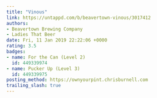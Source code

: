 ```yaml
---
title: "Vinous"
link: https://untappd.com/b/beavertown-vinous/3017412
authors:
- Beavertown Brewing Company
- Ladies That Beer
date: Fri, 11 Jan 2019 22:22:06 +0000
rating: 3.5
badges:
- name: For the Can (Level 2)
  id: 449339974
- name: Pucker Up (Level 3)
  id: 449339975
posting_method: https://ownyourpint.chrisburnell.com
trailing_slash: true
---
```


